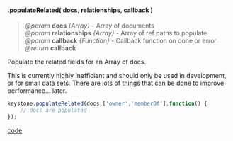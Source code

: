 #### .populateRelated( docs, relationships, callback )
> *@param* **docs** _{Array}_  - Array of documents  
> *@param* **relationships** _{Array}_  - Array of ref paths to populate  
> *@param* **callback** _{Function}_  - Callback function on done or error   
> _@return_ **callback** 

Populate the related fields for an Array of docs.  
<p class="caution-note">This is currently highly inefficient and should only be used in development, or for small data sets. There are lots of things that can be done to improve performance... later.</p>

```javascript
keystone.populateRelated(docs,['owner','memberOf'],function() {
    // docs are populated
});
```

<div class="code-header addGitHubLink" data-file="lib/core/populateRelated.js"> <a href="#" class="loadCode"> code</a> </div><pre class=" language-javascript hideCode api"></pre> 
